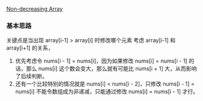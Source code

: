 [Non-decreasing Array](https://leetcode.com/problems/non-decreasing-array/)

### 基本思路
关键点是当出现 array[i-1] > array[i] 时修改哪个元素
考虑 array[i-1] 和 array[i+1] 的关系，
1. 优先考虑令 nums[i - 1] = nums[i]，因为如果修改 nums[i] = nums[i - 1] 的话，那么 nums[i] 这个数会变大，那么就有可能比 nums[i + 1] 大，从而影响了后续判断。
2. 还有一个比较特别的情况就是 nums[i] < nums[i - 2]，只修改 nums[i - 1] = nums[i] 不能令数组成为非递减，只能通过修改 nums[i] = nums[i - 1] 才行。